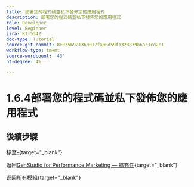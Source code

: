 ```yaml
---
title: 部署您的程式碼並私下發佈您的應用程式
description: 部署您的程式碼並私下發佈您的應用程式
role: Developer
level: Beginner
jira: KT-5342
doc-type: Tutorial
source-git-commit: 8e0356921360017fa00d59fb323839b6ac1cd2c1
workflow-type: tm+mt
source-wordcount: '43'
ht-degree: 4%

---
```


# 1.6.4部署您的程式碼並私下發佈您的應用程式



## 後續步驟

移至[-](./ex2.md){target="_blank"}

返回[GenStudio for Performance Marketing — 擴充性](./genstudioext.md){target="_blank"}

返回[所有模組](./../../../overview.md){target="_blank"}
